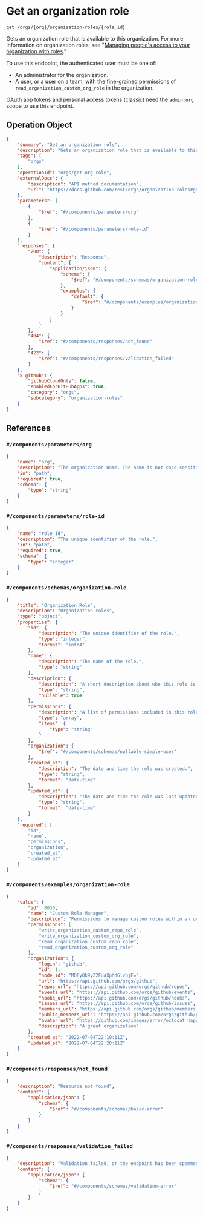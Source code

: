 # Get an organization role

`get /orgs/{org}/organization-roles/{role_id}`

Gets an organization role that is available to this organization. For more information on organization roles, see "[Managing people's access to your organization with roles](https://docs.github.com/organizations/managing-peoples-access-to-your-organization-with-roles/about-custom-organization-roles)."

To use this endpoint, the authenticated user must be one of:

- An administrator for the organization.
- A user, or a user on a team, with the fine-grained permissions of `read_organization_custom_org_role` in the organization.

OAuth app tokens and personal access tokens (classic) need the `admin:org` scope to use this endpoint.

## Operation Object

```json
{
    "summary": "Get an organization role",
    "description": "Gets an organization role that is available to this organization. For more information on organization roles, see \"[Managing people's access to your organization with roles](https://docs.github.com/organizations/managing-peoples-access-to-your-organization-with-roles/about-custom-organization-roles).\"\n\nTo use this endpoint, the authenticated user must be one of:\n\n- An administrator for the organization.\n- A user, or a user on a team, with the fine-grained permissions of `read_organization_custom_org_role` in the organization.\n\nOAuth app tokens and personal access tokens (classic) need the `admin:org` scope to use this endpoint.",
    "tags": [
        "orgs"
    ],
    "operationId": "orgs/get-org-role",
    "externalDocs": {
        "description": "API method documentation",
        "url": "https://docs.github.com/rest/orgs/organization-roles#get-an-organization-role"
    },
    "parameters": [
        {
            "$ref": "#/components/parameters/org"
        },
        {
            "$ref": "#/components/parameters/role-id"
        }
    ],
    "responses": {
        "200": {
            "description": "Response",
            "content": {
                "application/json": {
                    "schema": {
                        "$ref": "#/components/schemas/organization-role"
                    },
                    "examples": {
                        "default": {
                            "$ref": "#/components/examples/organization-role"
                        }
                    }
                }
            }
        },
        "404": {
            "$ref": "#/components/responses/not_found"
        },
        "422": {
            "$ref": "#/components/responses/validation_failed"
        }
    },
    "x-github": {
        "githubCloudOnly": false,
        "enabledForGitHubApps": true,
        "category": "orgs",
        "subcategory": "organization-roles"
    }
}
```

## References

### `#/components/parameters/org`

```json
{
    "name": "org",
    "description": "The organization name. The name is not case sensitive.",
    "in": "path",
    "required": true,
    "schema": {
        "type": "string"
    }
}
```

### `#/components/parameters/role-id`

```json
{
    "name": "role_id",
    "description": "The unique identifier of the role.",
    "in": "path",
    "required": true,
    "schema": {
        "type": "integer"
    }
}
```

### `#/components/schemas/organization-role`

```json
{
    "title": "Organization Role",
    "description": "Organization roles",
    "type": "object",
    "properties": {
        "id": {
            "description": "The unique identifier of the role.",
            "type": "integer",
            "format": "int64"
        },
        "name": {
            "description": "The name of the role.",
            "type": "string"
        },
        "description": {
            "description": "A short description about who this role is for or what permissions it grants.",
            "type": "string",
            "nullable": true
        },
        "permissions": {
            "description": "A list of permissions included in this role.",
            "type": "array",
            "items": {
                "type": "string"
            }
        },
        "organization": {
            "$ref": "#/components/schemas/nullable-simple-user"
        },
        "created_at": {
            "description": "The date and time the role was created.",
            "type": "string",
            "format": "date-time"
        },
        "updated_at": {
            "description": "The date and time the role was last updated.",
            "type": "string",
            "format": "date-time"
        }
    },
    "required": [
        "id",
        "name",
        "permissions",
        "organization",
        "created_at",
        "updated_at"
    ]
}
```

### `#/components/examples/organization-role`

```json
{
    "value": {
        "id": 8030,
        "name": "Custom Role Manager",
        "description": "Permissions to manage custom roles within an org",
        "permissions": [
            "write_organization_custom_repo_role",
            "write_organization_custom_org_role",
            "read_organization_custom_repo_role",
            "read_organization_custom_org_role"
        ],
        "organization": {
            "login": "github",
            "id": 1,
            "node_id": "MDEyOk9yZ2FuaXphdGlvbjE=",
            "url": "https://api.github.com/orgs/github",
            "repos_url": "https://api.github.com/orgs/github/repos",
            "events_url": "https://api.github.com/orgs/github/events",
            "hooks_url": "https://api.github.com/orgs/github/hooks",
            "issues_url": "https://api.github.com/orgs/github/issues",
            "members_url": "https://api.github.com/orgs/github/members{/member}",
            "public_members_url": "https://api.github.com/orgs/github/public_members{/member}",
            "avatar_url": "https://github.com/images/error/octocat_happy.gif",
            "description": "A great organization"
        },
        "created_at": "2022-07-04T22:19:11Z",
        "updated_at": "2022-07-04T22:20:11Z"
    }
}
```

### `#/components/responses/not_found`

```json
{
    "description": "Resource not found",
    "content": {
        "application/json": {
            "schema": {
                "$ref": "#/components/schemas/basic-error"
            }
        }
    }
}
```

### `#/components/responses/validation_failed`

```json
{
    "description": "Validation failed, or the endpoint has been spammed.",
    "content": {
        "application/json": {
            "schema": {
                "$ref": "#/components/schemas/validation-error"
            }
        }
    }
}
```